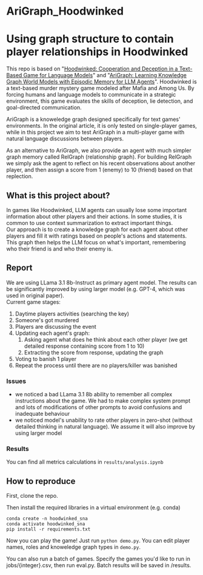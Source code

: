 # AriGraph_Hoodwinked

# Using graph structure to contain player relationships in Hoodwinked

This repo is based on "[Hoodwinked: Cooperation and Deception in a Text-Based Game for Language Models](https://arxiv.org/abs/2308.01404)" and "[AriGraph: Learning Knowledge Graph World Models with Episodic Memory for LLM Agents](https://arxiv.org/abs/2407.04363)". Hoodwinked is a text-based murder mystery game modeled after Mafia and Among Us. By forcing humans and language models to communicate in a strategic environment, this game evaluates the skills of deception, lie detection, and goal-directed communication.

AriGraph is a knoweledge graph designed specifically for text games' environments. In the original article, it is only tested on single-player games, while in this project we aim to test AriGraph in a multi-player game with natural language discussions between players.

As an alternative to AriGraph, we also provide an agent with much simpler graph memory called RelGraph (relationship graph). For building RelGraph we simply ask the agent to reflect on his recent observations about another player, and then assign a score from 1 (enemy) to 10 (friend) based on that replection.

## What is this project about?
In games like Hoodwinked, LLM agents can usually lose some important information about other players and their actions. In some studies, it is common to use context summarization to extract important things. <br />
Our approach is to create a knowledge graph for each agent about other players and fill it with ratings based on people's actions and statements. This graph then helps the LLM focus on what's important, remembering who their friend is and who their enemy is. <br />
## Report
We are using LLama 3.1 8b-Instruct as primary agent model. The results can be significantly improved by using larger model (e.g. GPT-4, which was used in original paper). <br />
Current game stages:
1. Daytime players activities (searching the key)
2. Someone's got murdered
3. Players are discussing the event
4. Updating each agent's graph:
   1. Asking agent what does he think about each other player (we get detailed response containing score from 1 to 10)
   2. Extracting the score from response, updating the graph
5. Voting to banish 1 player
6. Repeat the process until there are no players/killer was banished
### Issues
- we noticed a bad LLama 3.1 8b ability to remember all complex instructions about the game. We had to make complex system prompt and lots of modifications of other prompts to avoid confusions and inadequate behaviour
- we noticed model's unability to rate other players in zero-shot (without detailed thinking in natural language). We assume it will also improve by using larger model
### Results
You can find all metrics calculations in <code>results/analysis.ipynb</code> <br />
## How to reproduce
First, clone the repo. 

Then install the required libraries in a virtual environment (e.g. conda)
```
conda create -n hoodwinked_sna
conda activate hoodwinked_sna
pip install -r requirements.txt
```

Now you can play the game! Just run `python demo.py`. You can edit player names, roles and knoweledge graph types in `demo.py`. 

You can also run a batch of games. Specify the games you'd like to run in jobs/{integer}.csv, then run eval.py. Batch results will be saved in /results. 
